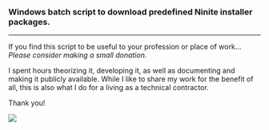 ### Windows batch script to download predefined Ninite installer packages. ###


---


If you find this script to be useful to your profession or place of work... _Please consider making a small donation._

I spent hours theorizing it, developing it, as well as documenting and making it publicly available. While I like to share my work for the benefit of all, this is also what I do for a living as a technical contractor.

Thank you!

[![](https://www.paypal.com/en_US/i/btn/btn_donateCC_LG.gif)](https://www.paypal.com/cgi-bin/webscr?cmd=_s-xclick&hosted_button_id=TBGXEEGC5MWG2)